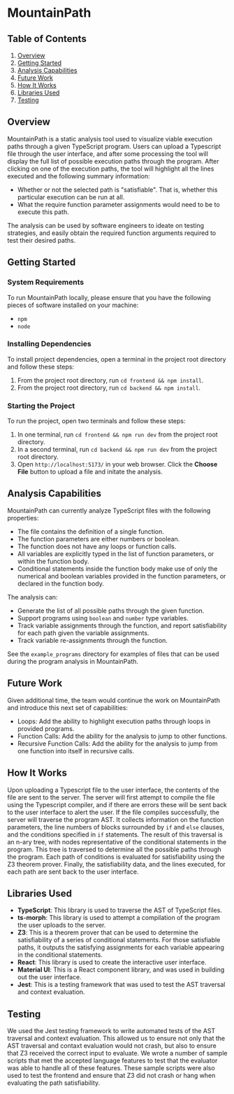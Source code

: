 # MountainPath

## Table of Contents

1. [Overview](#overview)
2. [Getting Started](#getting-started)
3. [Analysis Capabilities](#analysis-capabilities)
4. [Future Work](#future-work)
5. [How It Works](#how-it-works)
6. [Libraries Used](#libraries-used)
7. [Testing](#testing)

## Overview

MountainPath is a static analysis tool used to visualize viable execution paths through a given TypeScript program.
Users can upload a Typescript file through the user interface, and after some processing the tool will display the full list of possible execution paths through the program.
After clicking on one of the execution paths, the tool will highlight all the lines executed and the following summary information:

- Whether or not the selected path is "satisfiable". That is, whether this particular execution can be run at all.
- What the require function parameter assignments would need to be to execute this path.

The analysis can be used by software engineers to ideate on testing strategies, and easily obtain the required function arguments required to test their desired paths.

## Getting Started

### System Requirements

To run MountainPath locally, please ensure that you have the following pieces of software installed on your machine:

- `npm`
- `node`

### Installing Dependencies

To install project dependencies, open a terminal in the project root directory and follow these steps:

1. From the project root directory, run `cd frontend && npm install`.
2. From the project root directory, run `cd backend && npm install`.

### Starting the Project

To run the project, open two terminals and follow these steps:

1. In one terminal, run `cd frontend && npm run dev` from the project root directory.
2. In a second terminal, run `cd backend && npm run dev` from the project root directory.
3. Open `http://localhost:5173/` in your web browser. Click the **Choose File** button to upload a file and initate the analysis.

## Analysis Capabilities

MountainPath can currently analyze TypeScript files with the following properties:

- The file contains the definition of a single function.
- The function parameters are either numbers or boolean.
- The function does not have any loops or function calls.
- All variables are explicitly typed in the list of function parameters, or within the function body.
- Conditional statements inside the function body make use of only the numerical and boolean variables provided in the function parameters, or declared in the function body.

The analysis can:

- Generate the list of all possible paths through the given function.
- Support programs using `boolean` and `number` type variables.
- Track variable assignments through the function, and report satisfiability for each path given the variable assignments.
- Track variable re-assignments through the function.

See the `example_programs` directory for examples of files that can be used during the program analysis in MountainPath.

## Future Work

Given additional time, the team would continue the work on MountainPath and introduce this next set of capabilities:

- Loops: Add the ability to highlight execution paths through loops in provided programs.
- Function Calls: Add the ability for the analysis to jump to other functions.
- Recursive Function Calls: Add the ability for the analysis to jump from one function into itself in recursive calls.

## How It Works

Upon uploading a Typescript file to the user interface, the contents of the file are sent to the server.
The server will first attempt to compile the file using the Typescript compiler, and if there are errors these will be sent back to the user interface to alert the user.
If the file compiles successfully, the server will traverse the program AST.
It collects information on the function parameters, the line numbers of blocks surrounded by `if` and `else` clauses, and the conditions specified in `if` statements. The result of this traversal is an n-ary tree, with nodes representative of the conditional statements in the program. This tree is traversed to determine all the possible paths through the program. Each path of conditions is evaluated for satisfiability using the Z3 theorem prover. Finally, the satisfiability data, and the lines executed, for each path are sent back to the user interface.

## Libraries Used

- **TypeScript**: This library is used to traverse the AST of TypeScript files.
- **ts-morph**: This library is used to attempt a compilation of the program the user uploads to the server.
- **Z3**: This is a theorem prover that can be used to determine the satisfiability of a series of conditional statements. For those satisfiable paths, it outputs the satisfying assignments for each variable appearing in the conditional statements.
- **React**: This library is used to create the interactive user interface.
- **Material UI**: This is a React component library, and was used in building out the user interface.
- **Jest**: This is a testing framework that was used to test the AST traversal and context evaluation.

## Testing

We used the Jest testing framework to write automated tests of the AST traversal and context evaluation. This allowed us to ensure not only that the AST traversal and contaxt evaluation would not crash, but also to ensure that Z3 received the correct input to evaluate. We wrote a number of sample scripts that met the accepted language features to test that the evaluator was able to handle all of these features. These sample scripts were also used to test the frontend and ensure that Z3 did not crash or hang when evaluating the path satisfiability.
